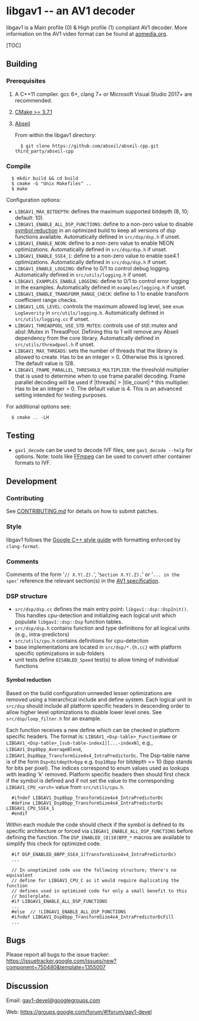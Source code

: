 # libgav1 -- an AV1 decoder

libgav1 is a Main profile (0) & High profile (1) compliant AV1 decoder. More
information on the AV1 video format can be found at
[aomedia.org](https://aomedia.org).

[TOC]

## Building

### Prerequisites

1.  A C++11 compiler. gcc 6+, clang 7+ or Microsoft Visual Studio 2017+ are
    recommended.

2.  [CMake >= 3.7.1](https://cmake.org/download/)

3.  [Abseil](https://abseil.io)

    From within the libgav1 directory:

    ```shell
      $ git clone https://github.com/abseil/abseil-cpp.git third_party/abseil-cpp
    ```

### Compile

```shell
  $ mkdir build && cd build
  $ cmake -G "Unix Makefiles" ..
  $ make
```

Configuration options:

*   `LIBGAV1_MAX_BITDEPTH`: defines the maximum supported bitdepth (8, 10;
    default: 10).
*   `LIBGAV1_ENABLE_ALL_DSP_FUNCTIONS`: define to a non-zero value to disable
    [symbol reduction](#symbol-reduction) in an optimized build to keep all
    versions of dsp functions available. Automatically defined in
    `src/dsp/dsp.h` if unset.
*   `LIBGAV1_ENABLE_NEON`: define to a non-zero value to enable NEON
    optimizations. Automatically defined in `src/dsp/dsp.h` if unset.
*   `LIBGAV1_ENABLE_SSE4_1`: define to a non-zero value to enable sse4.1
    optimizations. Automatically defined in `src/dsp/dsp.h` if unset.
*   `LIBGAV1_ENABLE_LOGGING`: define to 0/1 to control debug logging.
    Automatically defined in `src/utils/logging.h` if unset.
*   `LIBGAV1_EXAMPLES_ENABLE_LOGGING`: define to 0/1 to control error logging in
    the examples. Automatically defined in `examples/logging.h` if unset.
*   `LIBGAV1_ENABLE_TRANSFORM_RANGE_CHECK`: define to 1 to enable transform
    coefficient range checks.
*   `LIBGAV1_LOG_LEVEL`: controls the maximum allowed log level, see `enum
    LogSeverity` in `src/utils/logging.h`. Automatically defined in
    `src/utils/logging.cc` if unset.
*   `LIBGAV1_THREADPOOL_USE_STD_MUTEX`: controls use of std::mutex and
    absl::Mutex in ThreadPool. Defining this to 1 will remove any Abseil
    dependency from the core library. Automatically defined in
    `src/utils/threadpool.h` if unset.
*   `LIBGAV1_MAX_THREADS`: sets the number of threads that the library is
    allowed to create. Has to be an integer > 0. Otherwise this is ignored.
    The default value is 128.
*   `LIBGAV1_FRAME_PARALLEL_THRESHOLD_MULTIPLIER`: the threshold multiplier that
    is used to determine when to use frame parallel decoding. Frame parallel
    decoding will be used if |threads| > |tile_count| * this multiplier. Has to
    be an integer > 0. The default value is 4. This is an advanced setting
    intended for testing purposes.

For additional options see:

```shell
  $ cmake .. -LH
```

## Testing

*   `gav1_decode` can be used to decode IVF files, see `gav1_decode --help` for
    options. Note: tools like [FFmpeg](https://ffmpeg.org) can be used to
    convert other container formats to IVF.

## Development

### Contributing

See [CONTRIBUTING.md](CONTRIBUTING.md) for details on how to submit patches.

### Style

libgav1 follows the
[Google C++ style guide](https://google.github.io/styleguide/cppguide.html) with
formatting enforced by `clang-format`.

### Comments

Comments of the form '`// X.Y(.Z).`', '`Section X.Y(.Z).`' or '`... in the
spec`' reference the relevant section(s) in the
[AV1 specification](http://aomediacodec.github.io/av1-spec/av1-spec.pdf).

### DSP structure

*   `src/dsp/dsp.cc` defines the main entry point: `libgav1::dsp::DspInit()`.
    This handles cpu-detection and initializing each logical unit which populate
    `libgav1::dsp::Dsp` function tables.
*   `src/dsp/dsp.h` contains function and type definitions for all logical units
    (e.g., intra-predictors)
*   `src/utils/cpu.h` contains definitions for cpu-detection
*   base implementations are located in `src/dsp/*.{h,cc}` with platform
    specific optimizations in sub-folders
*   unit tests define `DISABLED_Speed` test(s) to allow timing of individual
    functions

#### Symbol reduction

Based on the build configuration unneeded lesser optimizations are removed using
a hierarchical include and define system. Each logical unit in `src/dsp` should
include all platform specific headers in descending order to allow higher level
optimizations to disable lower level ones. See `src/dsp/loop_filter.h` for an
example.

Each function receives a new define which can be checked in platform specific
headers. The format is: `LIBGAV1_<Dsp-table>_FunctionName` or
`LIBGAV1_<Dsp-table>_[sub-table-index1][...-indexN]`, e.g.,
`LIBGAV1_Dsp8bpp_AverageBlend`,
`LIBGAV1_Dsp8bpp_TransformSize4x4_IntraPredictorDc`. The Dsp-table name is of
the form `Dsp<bitdepth>bpp` e.g. `Dsp10bpp` for bitdepth == 10 (bpp stands for
bits per pixel). The indices correspond to enum values used as lookups with
leading 'k' removed. Platform specific headers then should first check if the
symbol is defined and if not set the value to the corresponding
`LIBGAV1_CPU_<arch>` value from `src/utils/cpu.h`.

```
  #ifndef LIBGAV1_Dsp8bpp_TransformSize4x4_IntraPredictorDc
  #define LIBGAV1_Dsp8bpp_TransformSize4x4_IntraPredictorDc LIBGAV1_CPU_SSE4_1
  #endif
```

Within each module the code should check if the symbol is defined to its
specific architecture or forced via `LIBGAV1_ENABLE_ALL_DSP_FUNCTIONS` before
defining the function. The `DSP_ENABLED_(8|10)BPP_*` macros are available to
simplify this check for optimized code.

```
  #if DSP_ENABLED_8BPP_SSE4_1(TransformSize4x4_IntraPredictorDc)
  ...

  // In unoptimized code use the following structure; there's no equivalent
  // define for LIBGAV1_CPU_C as it would require duplicating the function
  // defines used in optimized code for only a small benefit to this
  // boilerplate.
  #if LIBGAV1_ENABLE_ALL_DSP_FUNCTIONS
  ...
  #else  // !LIBGAV1_ENABLE_ALL_DSP_FUNCTIONS
  #ifndef LIBGAV1_Dsp8bpp_TransformSize4x4_IntraPredictorDcFill
  ...
```

## Bugs

Please report all bugs to the issue tracker:
https://issuetracker.google.com/issues/new?component=750480&template=1355007

## Discussion

Email: gav1-devel@googlegroups.com

Web: https://groups.google.com/forum/#!forum/gav1-devel
